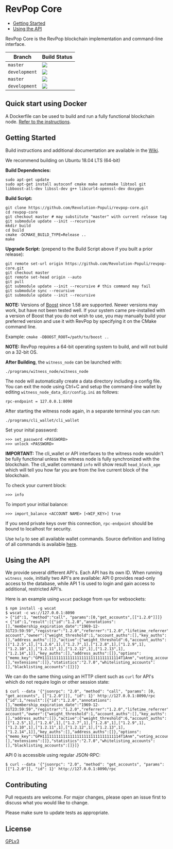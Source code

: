 RevPop Core
==============

* [Getting Started](#getting-started)
* [Using the API](#using-the-api)

RevPop Core is the RevPop blockchain implementation and command-line interface.

|Branch|Build Status|
|---|---|
|`master`|[![](https://github.com/Revolution-Populi/revpop-core/workflows/Ubuntu%20Release/badge.svg?branch=master)](https://github.com/Revolution-Populi/revpop-core/actions?query=workflow%3A"Ubuntu+Release"+branch%3Amaster)|
|`development`|[![](https://github.com/Revolution-Populi/revpop-core/workflows/Ubuntu%20Release/badge.svg?branch=development)](https://github.com/Revolution-Populi/revpop-core/actions?query=workflow%3A"Ubuntu+Release"+branch%3Adevelopment)|
|`master`|[![](https://github.com/Revolution-Populi/revpop-core/workflows/Ubuntu%20Debug/badge.svg?branch=master)](https://github.com/Revolution-Populi/revpop-core/actions?query=workflow%3A"Ubuntu+Debug"+branch%3Amaster)|
|`development`|[![](https://github.com/Revolution-Populi/revpop-core/workflows/Ubuntu%20Debug/badge.svg?branch=development)](https://github.com/Revolution-Populi/revpop-core/actions?query=workflow%3A"Ubuntu+Debug"+branch%3Adevelopment)|

Quick start using Docker
-----------------------

A Dockerfile can be used to build and run a fully functional blockchain node. [Refer to the instructions](README-docker.md).

Getting Started
---------------
Build instructions and additional documentation are available in the
[Wiki](https://github.com/Revolution-Populi/revpop-core/wiki).

We recommend building on Ubuntu 18.04 LTS (64-bit)

**Build Dependencies:**

    sudo apt-get update
    sudo apt-get install autoconf cmake make automake libtool git libboost-all-dev libssl-dev g++ libcurl4-openssl-dev doxygen

**Build Script:**

    git clone https://github.com/Revolution-Populi/revpop-core.git
    cd revpop-core
    git checkout master # may substitute "master" with current release tag
    git submodule update --init --recursive
    mkdir build
    cd build
    cmake -DCMAKE_BUILD_TYPE=Release ..
    make

**Upgrade Script:** (prepend to the Build Script above if you built a prior release):

    git remote set-url origin https://github.com/Revolution-Populi/revpop-core.git
    git checkout master
    git remote set-head origin --auto
    git pull
    git submodule update --init --recursive # this command may fail
    git submodule sync --recursive
    git submodule update --init --recursive

**NOTE:** Versions of [Boost](http://www.boost.org/) since 1.58 are supported. Newer versions may work, but
have not been tested well. If your system came pre-installed with a version of Boost that you do not wish to use, you may
manually build your preferred version and use it with RevPop by specifying it on the CMake command line.

  Example: `cmake -DBOOST_ROOT=/path/to/boost ..`

**NOTE:** RevPop requires a 64-bit operating system to build, and will not build on a 32-bit OS.

**After Building**, the `witness_node` can be launched with:

    ./programs/witness_node/witness_node

The node will automatically create a data directory including a config file. You can exit the node using Ctrl+C and setup the command-line wallet by editing
`witness_node_data_dir/config.ini` as follows:

    rpc-endpoint = 127.0.0.1:8090

After starting the witness node again, in a separate terminal you can run:

    ./programs/cli_wallet/cli_wallet

Set your inital password:

    >>> set_password <PASSWORD>
    >>> unlock <PASSWORD>

**IMPORTANT:** The cli_wallet or API interfaces to the witness node wouldn't be fully functional unless the witness node is fully synchronized with the blockchain. The cli_wallet command `info` will show result `head_block_age` which will tell you how far you are from the live current block of the blockchain.


To check your current block:

    >>> info

To import your initial balance:

    >>> import_balance <ACCOUNT NAME> [<WIF_KEY>] true

If you send private keys over this connection, `rpc-endpoint` should be bound to localhost for security.

Use `help` to see all available wallet commands. Source definition and listing of all commands is available
[here](https://github.com/Revolution-Populi/revpop-core/blob/master/libraries/wallet/include/graphene/wallet/wallet.hpp).

Using the API
-------------

We provide several different API's.  Each API has its own ID.
When running `witness_node`, initially two API's are available:
API 0 provides read-only access to the database, while API 1 is
used to login and gain access to additional, restricted API's.

Here is an example using `wscat` package from `npm` for websockets:

    $ npm install -g wscat
    $ wscat -c ws://127.0.0.1:8090
    > {"id":1, "method":"call", "params":[0,"get_accounts",[["1.2.0"]]]}
    < {"id":1,"result":[{"id":"1.2.0","annotations":[],"membership_expiration_date":"1969-12-31T23:59:59","registrar":"1.2.0","referrer":"1.2.0","lifetime_referrer":"1.2.0","network_fee_percentage":2000,"lifetime_referrer_fee_percentage":8000,"referrer_rewards_percentage":0,"name":"committee-account","owner":{"weight_threshold":1,"account_auths":[],"key_auths":[],"address_auths":[]},"active":{"weight_threshold":6,"account_auths":[["1.2.5",1],["1.2.6",1],["1.2.7",1],["1.2.8",1],["1.2.9",1],["1.2.10",1],["1.2.11",1],["1.2.12",1],["1.2.13",1],["1.2.14",1]],"key_auths":[],"address_auths":[]},"options":{"memo_key":"GPH1111111111111111111111111111111114T1Anm","voting_account":"1.2.0","num_witness":0,"num_committee":0,"votes":[],"extensions":[]},"statistics":"2.7.0","whitelisting_accounts":[],"blacklisting_accounts":[]}]}

We can do the same thing using an HTTP client such as `curl` for API's which do not require login or other session state:

    $ curl --data '{"jsonrpc": "2.0", "method": "call", "params": [0, "get_accounts", [["1.2.0"]]], "id": 1}' http://127.0.0.1:8090/rpc
    {"id":1,"result":[{"id":"1.2.0","annotations":[],"membership_expiration_date":"1969-12-31T23:59:59","registrar":"1.2.0","referrer":"1.2.0","lifetime_referrer":"1.2.0","network_fee_percentage":2000,"lifetime_referrer_fee_percentage":8000,"referrer_rewards_percentage":0,"name":"committee-account","owner":{"weight_threshold":1,"account_auths":[],"key_auths":[],"address_auths":[]},"active":{"weight_threshold":6,"account_auths":[["1.2.5",1],["1.2.6",1],["1.2.7",1],["1.2.8",1],["1.2.9",1],["1.2.10",1],["1.2.11",1],["1.2.12",1],["1.2.13",1],["1.2.14",1]],"key_auths":[],"address_auths":[]},"options":{"memo_key":"GPH1111111111111111111111111111111114T1Anm","voting_account":"1.2.0","num_witness":0,"num_committee":0,"votes":[],"extensions":[]},"statistics":"2.7.0","whitelisting_accounts":[],"blacklisting_accounts":[]}]}

API 0 is accessible using regular JSON-RPC:

    $ curl --data '{"jsonrpc": "2.0", "method": "get_accounts", "params": [["1.2.0"]], "id": 1}' http://127.0.0.1:8090/rpc

Contributing
------------

Pull requests are welcome. For major changes, please open an issue first to discuss what you would like to change.

Please make sure to update tests as appropriate.

License
-------

[GPLv3](https://choosealicense.com/licenses/gpl-3.0/)

